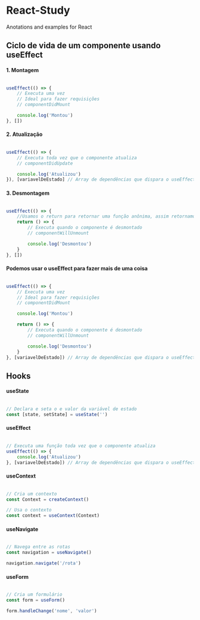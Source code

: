 # React-Study
Anotations and examples for React

## Ciclo de vida de um componente usando useEffect

#### 1. Montagem

```javascript

useEffect(() => {
    // Executa uma vez
    // Ideal para fazer requisições
    // componentDidMount

    console.log('Montou')
}, [])

```

#### 2. Atualização

```javascript

useEffect(() => {
    // Executa toda vez que o componente atualiza
    // componentDidUpdate

    console.log('Atualizou')
}), [variavelDeEstado] // Array de dependências que dispara o useEffect toda vez que a variável de estado mudar

```

#### 3. Desmontagem

```javascript

useEffect(() => {
    //Usamos o return para retornar uma função anônima, assim retornamos quando o componente é desmontado
    return () => {
        // Executa quando o componente é desmontado
        // componentWillUnmount

        console.log('Desmontou')
    }
}, [])

```

#### Podemos usar o useEffect para fazer mais de uma coisa

```javascript

useEffect(() => {
    // Executa uma vez
    // Ideal para fazer requisições
    // componentDidMount

    console.log('Montou')

    return () => {
        // Executa quando o componente é desmontado
        // componentWillUnmount

        console.log('Desmontou')
    }
}, [variavelDeEstado]) // Array de dependências que dispara o useEffect toda vez que a variável de estado mudar

```

## Hooks

#### useState

```javascript

// Declara e seta o e valor da variável de estado
const [state, setState] = useState('')

```

#### useEffect

```javascript

// Executa uma função toda vez que o componente atualiza
useEffect(() => {
    console.log('Atualizou')
}, [variavelDeEstado]) // Array de dependências que dispara o useEffect toda vez que a variável de estado mudar

```

#### useContext

```javascript

// Cria um contexto
const Context = createContext()

// Usa o contexto
const context = useContext(Context)

```

#### useNavigate

```javascript

// Navega entre as rotas
const navigation = useNavigate()

navigation.navigate('/rota')

```

#### useForm

```javascript

// Cria um formulário
const form = useForm()

form.handleChange('nome', 'valor')

```






